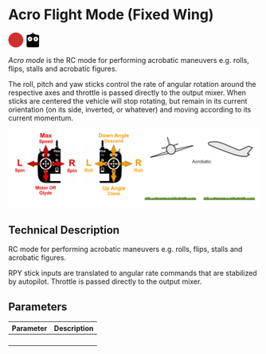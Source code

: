 # Acro Flight Mode (Fixed Wing)

<!-- this requires review and updates -->

[<img src="../../assets/site/difficulty_hard.png" title="Hard to fly" width="30px" />](../getting_started/flight_modes.md#key_difficulty)&nbsp;[<img src="../../assets/site/remote_control.svg" title="Manual/Remote control required" width="30px" />](../getting_started/flight_modes.md#key_manual)&nbsp;

*Acro mode* is the RC mode for performing acrobatic maneuvers e.g. rolls, flips, stalls and acrobatic figures.

The roll, pitch and yaw sticks control the rate of angular rotation around the respective axes and throttle is passed directly to the output mixer. When sticks are centered the vehicle will stop rotating, but remain in its current orientation (on its side, inverted, or whatever) and moving according to its current momentum.

![FW Manual Acrobatic Flight](../../images/flight_modes/manual_acrobatic_FW.png)

## Technical Description

RC mode for performing acrobatic maneuvers e.g. rolls, flips, stalls and acrobatic figures.

RPY stick inputs are translated to angular rate commands that are stabilized by autopilot. 
Throttle is passed directly to the output mixer.


## Parameters

Parameter | Description
--- | ---
&nbsp; | 


<!--

Possibly relevant.

FW_ACRO_X_MAX - Acro body x max rate - This is the rate the controller is trying to achieve if the user applies full roll stick input in acro mode. Default 90 degrees. 

FW_ACRO_Y_MAX - Acro body y max rate - This is the body y rate the controller is trying to achieve if the user applies full pitch stick input in acro mode. Default 90 degrees. 

FW_ACRO_Z_MAX - Acro body z max rate - This is the body z rate the controller is trying to achieve if the user applies full yaw stick input in acro mode. Default 45 degrees.


-->